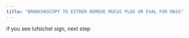 ```yaml
---
title: "BRONCHOSCOPY TO EITHER REMOVE MUCUS PLUG OR EVAL FOR MASS"
---
```

if you see lufsichel sign, next step

